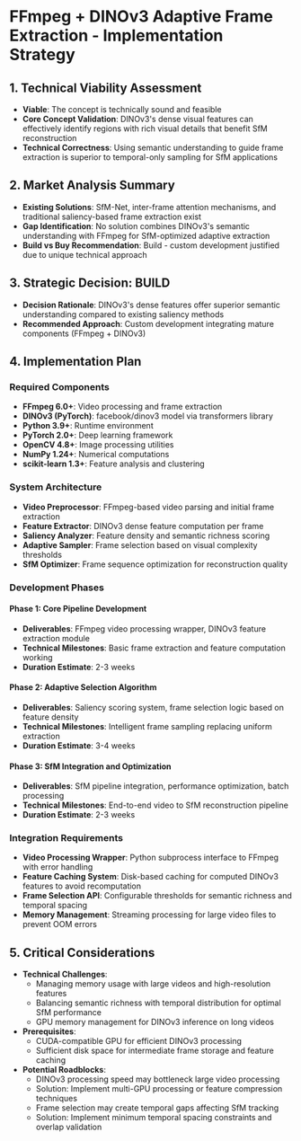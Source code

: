 # FFmpeg + DINOv3 Adaptive Frame Extraction - Implementation Strategy

## 1. Technical Viability Assessment
- **Viable**: The concept is technically sound and feasible
- **Core Concept Validation**: DINOv3's dense visual features can effectively identify regions with rich visual details that benefit SfM reconstruction
- **Technical Correctness**: Using semantic understanding to guide frame extraction is superior to temporal-only sampling for SfM applications

## 2. Market Analysis Summary  
- **Existing Solutions**: SfM-Net, inter-frame attention mechanisms, and traditional saliency-based frame extraction exist
- **Gap Identification**: No solution combines DINOv3's semantic understanding with FFmpeg for SfM-optimized adaptive extraction
- **Build vs Buy Recommendation**: Build - custom development justified due to unique technical approach

## 3. Strategic Decision: BUILD
- **Decision Rationale**: DINOv3's dense features offer superior semantic understanding compared to existing saliency methods
- **Recommended Approach**: Custom development integrating mature components (FFmpeg + DINOv3)

## 4. Implementation Plan

### Required Components
- **FFmpeg 6.0+**: Video processing and frame extraction
- **DINOv3 (PyTorch)**: facebook/dinov3 model via transformers library
- **Python 3.9+**: Runtime environment
- **PyTorch 2.0+**: Deep learning framework
- **OpenCV 4.8+**: Image processing utilities
- **NumPy 1.24+**: Numerical computations
- **scikit-learn 1.3+**: Feature analysis and clustering

### System Architecture
- **Video Preprocessor**: FFmpeg-based video parsing and initial frame extraction
- **Feature Extractor**: DINOv3 dense feature computation per frame
- **Saliency Analyzer**: Feature density and semantic richness scoring
- **Adaptive Sampler**: Frame selection based on visual complexity thresholds
- **SfM Optimizer**: Frame sequence optimization for reconstruction quality

### Development Phases
#### Phase 1: Core Pipeline Development
- **Deliverables**: FFmpeg video processing wrapper, DINOv3 feature extraction module
- **Technical Milestones**: Basic frame extraction and feature computation working
- **Duration Estimate**: 2-3 weeks

#### Phase 2: Adaptive Selection Algorithm  
- **Deliverables**: Saliency scoring system, frame selection logic based on feature density
- **Technical Milestones**: Intelligent frame sampling replacing uniform extraction
- **Duration Estimate**: 3-4 weeks

#### Phase 3: SfM Integration and Optimization
- **Deliverables**: SfM pipeline integration, performance optimization, batch processing
- **Technical Milestones**: End-to-end video to SfM reconstruction pipeline
- **Duration Estimate**: 2-3 weeks

### Integration Requirements
- **Video Processing Wrapper**: Python subprocess interface to FFmpeg with error handling
- **Feature Caching System**: Disk-based caching for computed DINOv3 features to avoid recomputation
- **Frame Selection API**: Configurable thresholds for semantic richness and temporal spacing
- **Memory Management**: Streaming processing for large video files to prevent OOM errors

## 5. Critical Considerations
- **Technical Challenges**: 
  - Managing memory usage with large videos and high-resolution features
  - Balancing semantic richness with temporal distribution for optimal SfM performance
  - GPU memory management for DINOv3 inference on long videos
- **Prerequisites**: 
  - CUDA-compatible GPU for efficient DINOv3 processing
  - Sufficient disk space for intermediate frame storage and feature caching
- **Potential Roadblocks**: 
  - DINOv3 processing speed may bottleneck large video processing
  - Solution: Implement multi-GPU processing or feature compression techniques
  - Frame selection may create temporal gaps affecting SfM tracking
  - Solution: Implement minimum temporal spacing constraints and overlap validation